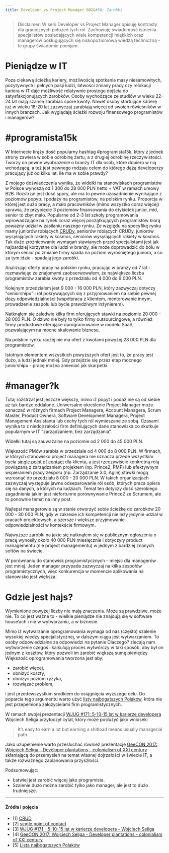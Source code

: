 ```yaml
---
title: Developer vs Project Manager 002&#58; Zarobki
---
```


> Disclaimer: W serii Developer vs Project Manager opisuję kontrasty dla granicznych położeń tych ról. Zachowuję świadomość istnienia specjalistów posiadających wiele kompetencji miękkich oraz managerów posługujących się niskopoziomową wiedzą techniczną - te grupy świadomie pomijam.

# Pieniądze w IT

Poza ciekawą ścieżką kariery, możliwością spotkania masy niesamowitych, pozytywnych i pełnych pasji ludzi, łatwości zmiany pracy czy relokacji kariera w IT daje możliwość relatywnie prostego dojścia do satysfakcjonujących zarobków. Osoby wychodzące ze studiów w wieku 22-24 lat mają szansę zarabiać spore kwoty. Nawet osoby startujące karierę już w wieku 18-20 lat zazwyczaj zarabiają więcej od swoich rówieśników w innych branżach. Jak wyglądają ścieżki rozwoju finansowego programistów i managerów?

# #programista15k

W Internecie krąży dość popularny hashtag #programista15k, który z jednek strony zawiera w sobie odrobinę żartu, a z drugiej odrobinę rzeczywistości. Tworzy on pewne wyobrażenie o branży IT dla osób, które dopiero w nią wchodzącą, a też jest pewnego rodzaju celem do którego dążą developerzy pracujący już od kilku lat. Ile ma w sobie prawdy?

Z mojego doświadczenia wynika, że widełki na stanowiskach programistów w Polsce wynoszą od 1 300 do 28 000 PLN netto + VAT w ramach umowy B2B. Rozstrzał jest dość spory, ale ma to pewne uzasadnienie wynikające z poziomów popytu i podaży na programistów, na polskim rynku. Proporcja w której jest dużo pracy, a mało pracowników (mimo wszystko coraz więcej) sprawia, że przypięcie 3 poziomów finansowania do etykietek junior, mid, senior to zbyt mało. Popularne od 2-3 lat szkoły programowania wprowadzające na rynek coraz więcej początkujących programistów biorą poważny udział w zasilaniu naszego rynku. Ze względu na specyfikę rynku mamy juniorów robiących [CRUDy](https://pl.wikipedia.org/wiki/CRUD), seniorów robiących CRUDy, juniorów wysyłających rakiety w kosmos, seniorów wysyłających rakiety w kosmos. Tak duże zróżnicowanie wymagań stawianych przed specjalistami jest jak najbardziej korzystne dla ludzi w branży, ale może doprowadzić do bólu w którym senior po zmianie firmy spada na poziom wyrośniętego juniora, a co za tym idzie - spadają jego zarobki.

Analizując oferty pracy na polskim rynku, pracując w branży od 7 lat i rozmawiając ze znajomymi zaobserwowałem, że największa liczba programistów zarabia kwoty z przedziału od 4 000 do 9 000 PLN.

Kolejnym przedziałem jest 9 000 - 16 000 PLN, który zazwyczaj dotyczy “seniorshipu” i ról pokrywających się z przyjmowaniem na siebie pewnej dozy odpowiedzialności (współpraca z klientem, mentorowanie innym, prowadzenie zespołu lub bycie prawdziwym inżynierem).

Natknąłem się zaledwie kilka firm oferujących stawki na poziomie 20 000 - 28 000 PLN. O dziwo nie były to tylko firmy outsourcingowe, a również firmy produktowe oferujące oprogramowanie w modelu SaaS, pozwalającym na mocne skalowanie biznesu.

Na polskim rynku raczej nie ma ofert z kwotami powyżej 28 000 PLN dla programistów.

Istotnym elementem wszystkich powyższych ofert jest to, że pracy jest dużo, a ludzi jednak mniej. Gdy przejdzie się przez etap mocnego juniorshipu - pracę można zmieniać jak skarpetki.

# #manager?k

Tutaj rozstrzał jest jeszcze większy, mimo iż popyt i podaż nie są od siebie aż tak bardzo oddalone. Uniwersalne określenie Project Manager może oznaczać w różnych firmach Project Managera, Account Managera, Scrum Master, Product Ownera, Software Development Managera, Project Management Assistanta lub cechy tych ról wymieszane ze sobą. Czasami wynika to z niedojrzałości firm definiujących dane stanowiska co skutkuje popularnym w IT “zarządzaniem, bez zarządzania”.

Widełki tutaj są zauważalne na poziomie od 2 000 do 45 000 PLN.

Większość PMów zarabia w przedziale od 4 000 do 8 000 PLN. W firmach, w których stanowisko project managera nie oznacza przede wszystkim bycia [single point of contact](https://en.wikipedia.org/wiki/Point_of_contact) dla klienta, a jest rzeczywiście konkretną rolą powiązaną z zarządzaniem projektem (np. Prince2, PMP) lub efektywnym wspieraniem pracy zespołu (np. Zarządzanie 3.0, Agile) stawki mogą wzrosnąć do przedziału 8 000 - 20 000 PLN. W takich organizacjach zazwyczaj występuje jawne odseparowanie ról osób, których praca opiera się na danych, a których na ludziach. Temat ten dotyczy dość szerokiego zagadnienia jakim jest niefortunne porównywanie Prince2 ze Scrumem, ale to ponownie temat na inny post.

Najlepsi managerowie są w stanie otworzyć sobie ścieżkę do zarobków 20 000 - 30 000 PLN, gdy w zakresie ich kompetencji nie leży jedynie udział w pracach projektowych, a szersze i większe przyjmowanie odpowiedzialności w kontekście firmowym.

Najwyższe zarobki na jakie się natknąłem się w publicznym ogłoszeniu o pracę wynosiły około 40 000 PLN miesięcznie i dotyczyły product managementu (nie project managementu) w jednym z bardziej znanych softów na świecie.

W porównaniu do stanowisk programistycznych - miejsc dla managerów jest mniej. Jeden manager przypada zazwyczaj na kilka zespołów programistycznych, więc konkurencja w momencie aplikowania na stanowisko jest większa.

# Gdzie jest hajs?

Wymienione powyżej liczby nie mają znaczenia. Może są prawdziwe, może nie. To co jest ważne to - wielkie pieniądze nie znajdują się w software house’ach i nie w wytwarzaniu, a w biznesie.

Mimo iż wytwarzanie oprogramowania wymaga od nas (często) szalenie wysokiej wiedzy specjalistycznej, w dalszym ciągu jest wytwarzaniem. To osoby odpowiedzialne za odpowiedzi na pytanie Dlaczego? zlecają nam wytworzenie czegoś i kalkulują proces wytwórczy w taki sposób, aby był on jednym z kosztów, który pozwoli im zarobić większą sumę pieniędzy. Większość oprogramowania tworzona jest aby:

* zarobić więcej,
* obniżyć koszty,
* obniżyć poziom ryzyka,
* rozwiązać problem,

i jest przedewszystkim środkiem do osiągnięcia wyższego celu. Do poparcia tego argumentu warto użyć [listy najbogatszych Polaków](https://pl.wikipedia.org/wiki/Lista_100_najbogatszych_Polak%C3%B3w_tygodnika_%E2%80%9EWprost%E2%80%9D), która nie jest przepełniona założycielami firm programistycznych.

W ramach swojej prezentacji [WJUG #171: 5-10-15 lat w karierze developera](https://www.youtube.com/watch?v=1OmmeShKxpM&) Wojciech Seliga przytoczył cytat, który może posłużyć jako wniosek:

> It’s easy to earn a lot but earning a shitload means usually managerial path.

Jako uzupełnienie warto przesłuchać również prezentację [GeeCON 2017: Wojciech Seliga - Developer plantations - colonialism of XXI century](https://www.youtube.com/watch?v=Y3AsFs4GVXY) skłaniającą do przemyśleń na temat własnej dojrzałości w świecie IT, a także rozważnego zaplanowania przyszłości.

Podsumowując:

*   Łatwiej jest zarobić więcej jako programista.
*   Szalenie dużo można zarobić tylko jako manager, ale jest to dużo trudniejsze.

* * *

#### Źródła i pojęcia

*   \[1\] [CRUD](https://pl.wikipedia.org/wiki/CRUD)
*   \[2\] [single point of contact](https://en.wikipedia.org/wiki/Point_of_contact)
*   \[3\] [WJUG #171 - 5-10-15 lat w karierze developera - Wojciech Seliga](https://www.youtube.com/watch?v=1OmmeShKxpM&)
*   \[4\] [GeeCON 2017: Wojciech Seliga - Developer plantations - colonialism of XXI century](https://www.youtube.com/watch?v=Y3AsFs4GVXY)
*   \[5\] [Lista najbogatszych Polaków](https://pl.wikipedia.org/wiki/Lista_100_najbogatszych_Polak%C3%B3w_tygodnika_%E2%80%9EWprost%E2%80%9D)
